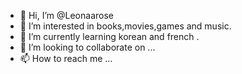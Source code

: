- 👋 Hi, I’m @Leonaarose
- 👀 I’m interested in books,movies,games and music.
- 🌱 I’m currently learning korean and french .
- 💞️ I’m looking to collaborate on ...
- 📫 How to reach me ...

<!---
Leonaarose/Leonaarose is a ✨ special ✨ repository because its `README.md` (this file) appears on your GitHub profile.
You can click the Preview link to take a look at your changes.
--->

